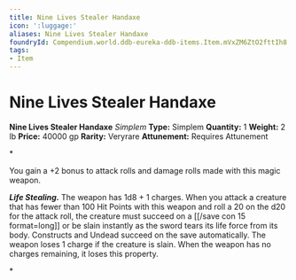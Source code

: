 ```yaml
---
title: Nine Lives Stealer Handaxe
icon: ':luggage:'
aliases: Nine Lives Stealer Handaxe
foundryId: Compendium.world.ddb-eureka-ddb-items.Item.mVxZM6ZtO2fttIh8
tags:
- Item
---
```


# Nine Lives Stealer Handaxe

**Nine Lives Stealer Handaxe**
_Simplem_
**Type:** Simplem
**Quantity:** 1
**Weight:** 2 lb
**Price:** 40000 gp
**Rarity:** Veryrare
**Attunement:** Requires Attunement

*<p>You gain a +2 bonus to attack rolls and damage rolls made with this magic weapon.

***Life Stealing.*** The weapon has 1d8 + 1 charges. When you attack a creature that has fewer than 100 Hit Points with this weapon and roll a 20 on the d20 for the attack roll, the creature must succeed on a [[/save con 15 format=long]] or be slain instantly as the sword tears its life force from its body. Constructs and Undead succeed on the save automatically. The weapon loses 1 charge if the creature is slain. When the weapon has no charges remaining, it loses this property.</p>*